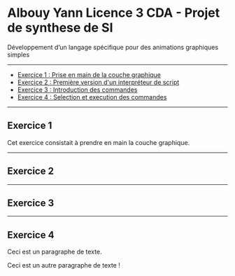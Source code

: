 # Albouy Yann Licence 3 CDA - Projet de synthese de SI 
Développement d’un langage spécifique pour des animations graphiques simples 
*******************
+ [Exercice 1 : Prise en main de la couche graphique](#exercice-1)
+ [Exercice 2 : Première version d'un interpréteur de script](#exercice-2)
+ [Exercice 3 : Introduction des commandes](#exercice-3)
+ [Exercice 4 : Selection et execution des commandes](#exercice-4)
*******************
## Exercice 1
Cet exercice consistait à prendre en main la couche graphique.

*******************
## Exercice 2
*******************
## Exercice 3
*******************
## Exercice 4


<p>Ceci est un paragraphe de texte.</p>

<p>Ceci est un autre paragraphe de texte !</p>
